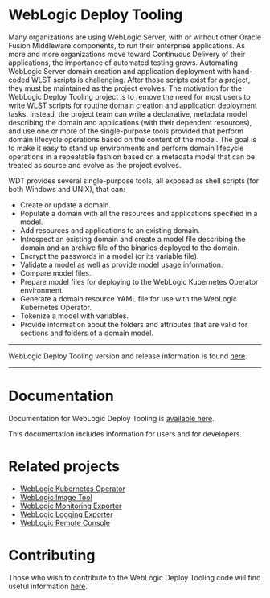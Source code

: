 # WebLogic Deploy Tooling

Many organizations are using WebLogic Server, with or without other Oracle Fusion Middleware components, to run their enterprise applications.  As more and more organizations move toward Continuous Delivery of their applications, the importance of automated testing grows.  Automating WebLogic Server domain creation and application deployment with hand-coded WLST scripts is challenging.  After those scripts exist for a project, they must be maintained as the project evolves.  The motivation for the WebLogic Deploy Tooling project is to remove the need for most users to write WLST scripts for routine domain creation and application deployment tasks.  Instead, the project team can write a declarative, metadata model describing the domain and applications (with their dependent resources), and use one or more of the single-purpose tools provided that perform domain lifecycle operations based on the content of the model.  The goal is to make it easy to stand up environments and perform domain lifecycle operations in a repeatable fashion based on a metadata model that can be treated as source and evolve as the project evolves.

WDT provides several single-purpose tools, all exposed as shell scripts (for both Windows and UNIX), that can:

* Create or update a domain.  
* Populate a domain with all the resources and applications specified in a model.
* Add resources and applications to an existing domain.
* Introspect an existing domain and create a model file describing the domain and an archive file of the binaries deployed to the domain.
* Encrypt the passwords in a model (or its variable file).
* Validate a model as well as provide model usage information.
* Compare model files.
* Prepare model files for deploying to the WebLogic Kubernetes Operator environment.
* Generate a domain resource YAML file for use with the WebLogic Kubernetes Operator.
* Tokenize a model with variables.
* Provide information about the folders and attributes that are valid for sections and folders of a domain model.

***
WebLogic Deploy Tooling version and release information is found [here](https://github.com/oracle/weblogic-deploy-tooling/releases).
***

# Documentation

Documentation for WebLogic Deploy Tooling is [available here](https://oracle.github.io/weblogic-deploy-tooling/).

This documentation includes information for users and for developers.

# Related projects

* [WebLogic Kubernetes Operator](https://oracle.github.io/weblogic-kubernetes-operator/)
* [WebLogic Image Tool](https://github.com/oracle/weblogic-image-tool)
* [WebLogic Monitoring Exporter](https://github.com/oracle/weblogic-monitoring-exporter)
* [WebLogic Logging Exporter](https://github.com/oracle/weblogic-logging-exporter)
* [WebLogic Remote Console](https://github.com/oracle/weblogic-remote-console)

# Contributing

Those who wish to contribute to the WebLogic Deploy Tooling code will find useful information [here](CONTRIBUTING.md).
